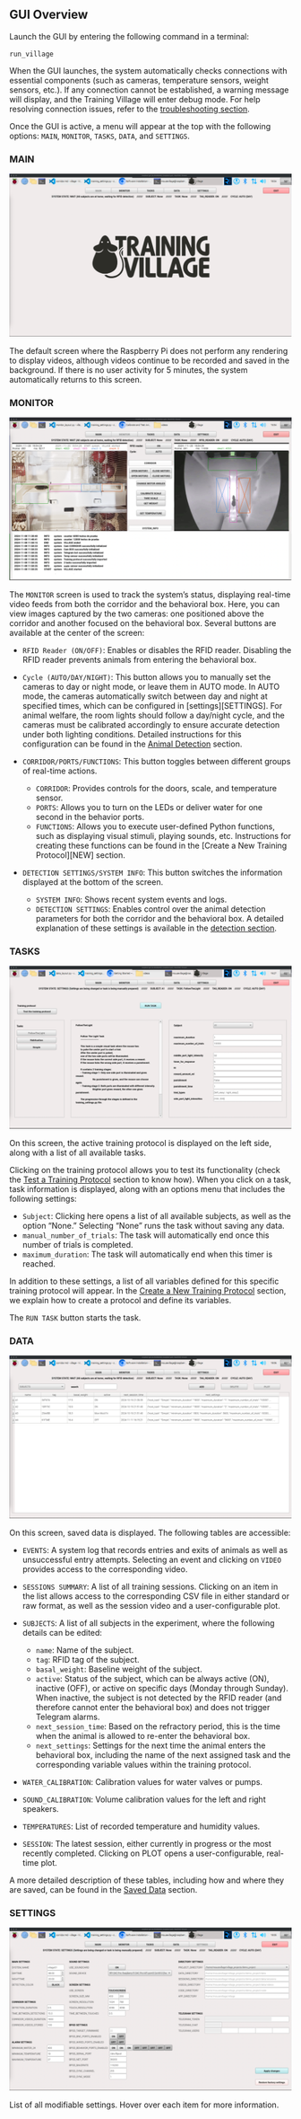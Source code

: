 ## GUI Overview

Launch the GUI by entering the following command in a terminal:

```
run_village
```

When the GUI launches, the system automatically checks connections with essential components (such as cameras, temperature sensors, weight sensors, etc.). If any connection cannot be established, a warning message will display, and the Training Village will enter debug mode. For help resolving connection issues, refer to the [troubleshooting section][TROUBLE].

Once the GUI is active, a menu will appear at the top with the following options: `MAIN`, `MONITOR`, `TASKS`, `DATA`, and `SETTINGS`.

### MAIN
![Main Training village screen](/_static/main_screen.png)

The default screen where the Raspberry Pi does not perform any rendering to display videos, although videos continue to be recorded and saved in the background. If there is no user activity for 5 minutes, the system automatically returns to this screen.

### MONITOR
![Monitor Training village screen](/_static/monitor_screen.png)

The `MONITOR` screen is used to track the system’s status, displaying real-time video feeds from both the corridor and the behavioral box. Here, you can view images captured by the two cameras: one positioned above the corridor and another focused on the behavioral box. Several buttons are available at the center of the screen:

- `RFID Reader (ON/OFF)`: Enables or disables the RFID reader. Disabling the RFID reader prevents animals from entering the behavioral box.

- `Cycle (AUTO/DAY/NIGHT)`: This button allows you to manually set the cameras to day or night mode, or leave them in AUTO mode. In AUTO mode, the cameras automatically switch between day and night at specified times, which can be configured in [settings][SETTINGS]. For animal welfare, the room lights should follow a day/night cycle, and the cameras must be calibrated accordingly to ensure accurate detection under both lighting conditions. Detailed instructions for this configuration can be found in the [Animal Detection][DETECTION] section.

- `CORRIDOR/PORTS/FUNCTIONS`: This button toggles between different groups of real-time actions.
    - `CORRIDOR`: Provides controls for the doors, scale, and temperature sensor.
    - `PORTS`: Allows you to turn on the LEDs or deliver water for one second in the behavior ports.
    - `FUNCTIONS`: Allows you to execute user-defined Python functions, such as displaying visual stimuli, playing sounds, etc. Instructions for creating these functions can be found in the [Create a New Training Protocol][NEW] section.

- `DETECTION SETTINGS/SYSTEM INFO`: This button switches the information displayed at the bottom of the screen.
    - `SYSTEM INFO`: Shows recent system events and logs.
    - `DETECTION SETTINGS`: Enables control over the animal detection parameters for both the corridor and the behavioral box. A detailed explanation of these settings is available in the [detection section][DETECTION].

### TASKS
![Tasks Training Village screen](/_static/tasks_screen.png)

On this screen, the active training protocol is displayed on the left side, along with a list of all available tasks.

Clicking on the training protocol allows you to test its functionality (check the [Test a Training Protocol][TEST] section to know how). When you click on a task, task information is displayed, along with an options menu that includes the following settings:

- `Subject`: Clicking here opens a list of all available subjects, as well as the option “None.” Selecting “None” runs the task without saving any data.
- `manual_number_of_trials`: The task will automatically end once this number of trials is completed.
- `maximum_duration`: The task will automatically end when this timer is reached.

In addition to these settings, a list of all variables defined for this specific training protocol will appear. In the [Create a New Training Protocol][CREATE] section, we explain how to create a protocol and define its variables.

The `RUN TASK` button starts the task.

### DATA
![Main Training village screen](/_static/data_screen.png)

On this screen, saved data is displayed. The following tables are accessible:

- `EVENTS`: A system log that records entries and exits of animals as well as unsuccessful entry attempts. Selecting an event and clicking on `VIDEO` provides access to the corresponding video.

- `SESSIONS SUMMARY`: A list of all training sessions. Clicking on an item in the list allows access to the corresponding CSV file in either standard or raw format, as well as the session video and a user-configurable plot.

- `SUBJECTS`: A list of all subjects in the experiment, where the following details can be edited:
    - `name`: Name of the subject.
    - `tag`: RFID tag of the subject.
    - `basal_weight`: Baseline weight of the subject.
    - `active`: Status of the subject, which can be always active (ON), inactive (OFF), or active on specific days (Monday through Sunday). When inactive, the subject is not detected by the RFID reader (and therefore cannot enter the behavioral box) and does not trigger Telegram alarms.
    - `next_session_time`: Based on the refractory period, this is the time when the animal is allowed to re-enter the behavioral box.
    - `next_settings`: Settings for the next time the animal enters the behavioral box, including the name of the next assigned task and the corresponding variable values within the training protocol.

- `WATER_CALIBRATION`: Calibration values for water valves or pumps.

- `SOUND_CALIBRATION`: Volume calibration values for the left and right speakers.

- `TEMPERATURES`: List of recorded temperature and humidity values.

- `SESSION`: The latest session, either currently in progress or the most recently completed. Clicking on PLOT opens a user-configurable, real-time plot.

A more detailed description of these tables, including how and where they are saved, can be found in the [Saved Data][DATA] section.

### SETTINGS
![Main Training village screen](/_static/settings_screen.png)

List of all modifiable settings. Hover over each item for more information.

[TROUBLE]: /troubleshooting/troubleshooting.md
[STATES]: /user_guide/states.md
[DETECTION]: /user_guide/detection.md
[TEST]: /user_guide/test.md
[CREATE]: /user_guide/create.md
[DATA]: /user_guide/data.md
